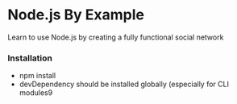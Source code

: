 # Node.js By Example #

Learn to use Node.js by creating a fully functional social network

### Installation ###

* npm install
* devDependency should be installed globally (especially for CLI modules9
